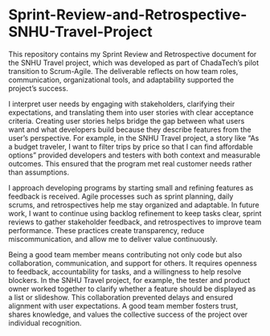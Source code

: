 # Sprint-Review-and-Retrospective-SNHU-Travel-Project
This repository contains my Sprint Review and Retrospective document for the SNHU Travel project, which was developed as part of ChadaTech’s pilot transition to Scrum-Agile. The deliverable reflects on how team roles, communication, organizational tools, and adaptability supported the project’s success.

I interpret user needs by engaging with stakeholders, clarifying their expectations, and translating them into user stories with clear acceptance criteria. Creating user stories helps bridge the gap between what users want and what developers build because they describe features from the user’s perspective. For example, in the SNHU Travel project, a story like “As a budget traveler, I want to filter trips by price so that I can find affordable options” provided developers and testers with both context and measurable outcomes. This ensured that the program met real customer needs rather than assumptions.

I approach developing programs by starting small and refining features as feedback is received. Agile processes such as sprint planning, daily scrums, and retrospectives help me stay organized and adaptable. In future work, I want to continue using backlog refinement to keep tasks clear, sprint reviews to gather stakeholder feedback, and retrospectives to improve team performance. These practices create transparency, reduce miscommunication, and allow me to deliver value continuously.

Being a good team member means contributing not only code but also collaboration, communication, and support for others. It requires openness to feedback, accountability for tasks, and a willingness to help resolve blockers. In the SNHU Travel project, for example, the tester and product owner worked together to clarify whether a feature should be displayed as a list or slideshow. This collaboration prevented delays and ensured alignment with user expectations. A good team member fosters trust, shares knowledge, and values the collective success of the project over individual recognition.
